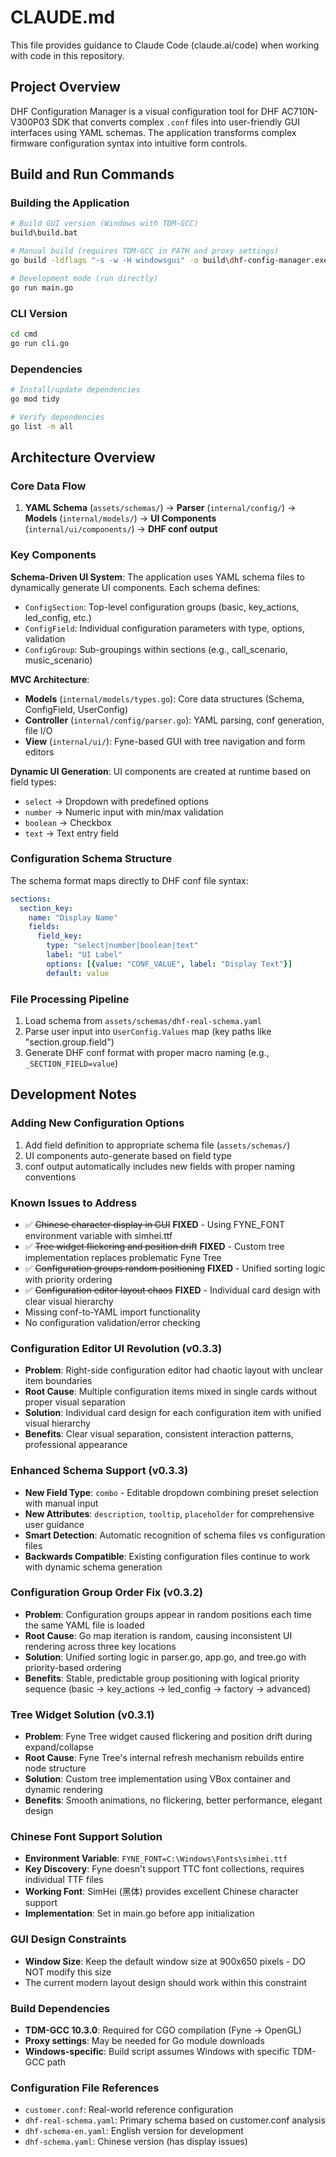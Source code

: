 # CLAUDE.md

This file provides guidance to Claude Code (claude.ai/code) when working with code in this repository.

## Project Overview

DHF Configuration Manager is a visual configuration tool for DHF AC710N-V300P03 SDK that converts complex `.conf` files into user-friendly GUI interfaces using YAML schemas. The application transforms complex firmware configuration syntax into intuitive form controls.

## Build and Run Commands

### Building the Application
```bash
# Build GUI version (Windows with TDM-GCC)
build\build.bat

# Manual build (requires TDM-GCC in PATH and proxy settings)
go build -ldflags "-s -w -H windowsgui" -o build\dhf-config-manager.exe main.go

# Development mode (run directly)
go run main.go
```

### CLI Version
```bash
cd cmd
go run cli.go
```

### Dependencies
```bash
# Install/update dependencies
go mod tidy

# Verify dependencies
go list -m all
```

## Architecture Overview

### Core Data Flow
1. **YAML Schema** (`assets/schemas/`) → **Parser** (`internal/config/`) → **Models** (`internal/models/`) → **UI Components** (`internal/ui/components/`) → **DHF conf output**

### Key Components

**Schema-Driven UI System**: The application uses YAML schema files to dynamically generate UI components. Each schema defines:
- `ConfigSection`: Top-level configuration groups (basic, key_actions, led_config, etc.)  
- `ConfigField`: Individual configuration parameters with type, options, validation
- `ConfigGroup`: Sub-groupings within sections (e.g., call_scenario, music_scenario)

**MVC Architecture**:
- **Models** (`internal/models/types.go`): Core data structures (Schema, ConfigField, UserConfig)
- **Controller** (`internal/config/parser.go`): YAML parsing, conf generation, file I/O
- **View** (`internal/ui/`): Fyne-based GUI with tree navigation and form editors

**Dynamic UI Generation**: UI components are created at runtime based on field types:
- `select` → Dropdown with predefined options
- `number` → Numeric input with min/max validation  
- `boolean` → Checkbox
- `text` → Text entry field

### Configuration Schema Structure
The schema format maps directly to DHF conf file syntax:
```yaml
sections:
  section_key:
    name: "Display Name"
    fields:
      field_key:
        type: "select|number|boolean|text"
        label: "UI Label"
        options: [{value: "CONF_VALUE", label: "Display Text"}]
        default: value
```

### File Processing Pipeline
1. Load schema from `assets/schemas/dhf-real-schema.yaml`
2. Parse user input into `UserConfig.Values` map (key paths like "section.group.field")
3. Generate DHF conf format with proper macro naming (e.g., `_SECTION_FIELD=value`)

## Development Notes

### Adding New Configuration Options
1. Add field definition to appropriate schema file (`assets/schemas/`)
2. UI components auto-generate based on field type
3. conf output automatically includes new fields with proper naming conventions

### Known Issues to Address
- ✅ ~~Chinese character display in GUI~~ **FIXED** - Using FYNE_FONT environment variable with simhei.ttf
- ✅ ~~Tree widget flickering and position drift~~ **FIXED** - Custom tree implementation replaces problematic Fyne Tree
- ✅ ~~Configuration groups random positioning~~ **FIXED** - Unified sorting logic with priority ordering
- ✅ ~~Configuration editor layout chaos~~ **FIXED** - Individual card design with clear visual hierarchy
- Missing conf-to-YAML import functionality  
- No configuration validation/error checking

### Configuration Editor UI Revolution (v0.3.3)
- **Problem**: Right-side configuration editor had chaotic layout with unclear item boundaries
- **Root Cause**: Multiple configuration items mixed in single cards without proper visual separation
- **Solution**: Individual card design for each configuration item with unified visual hierarchy
- **Benefits**: Clear visual separation, consistent interaction patterns, professional appearance

### Enhanced Schema Support (v0.3.3)
- **New Field Type**: `combo` - Editable dropdown combining preset selection with manual input
- **New Attributes**: `description`, `tooltip`, `placeholder` for comprehensive user guidance
- **Smart Detection**: Automatic recognition of schema files vs configuration files
- **Backwards Compatible**: Existing configuration files continue to work with dynamic schema generation

### Configuration Group Order Fix (v0.3.2)
- **Problem**: Configuration groups appear in random positions each time the same YAML file is loaded
- **Root Cause**: Go map iteration is random, causing inconsistent UI rendering across three key locations
- **Solution**: Unified sorting logic in parser.go, app.go, and tree.go with priority-based ordering
- **Benefits**: Stable, predictable group positioning with logical priority sequence (basic → key_actions → led_config → factory → advanced)

### Tree Widget Solution (v0.3.1)
- **Problem**: Fyne Tree widget caused flickering and position drift during expand/collapse
- **Root Cause**: Fyne Tree's internal refresh mechanism rebuilds entire node structure
- **Solution**: Custom tree implementation using VBox container and dynamic rendering
- **Benefits**: Smooth animations, no flickering, better performance, elegant design

### Chinese Font Support Solution
- **Environment Variable**: `FYNE_FONT=C:\Windows\Fonts\simhei.ttf`
- **Key Discovery**: Fyne doesn't support TTC font collections, requires individual TTF files
- **Working Font**: SimHei (黑体) provides excellent Chinese character support
- **Implementation**: Set in main.go before app initialization

### GUI Design Constraints
- **Window Size**: Keep the default window size at 900x650 pixels - DO NOT modify this size
- The current modern layout design should work within this constraint

### Build Dependencies
- **TDM-GCC 10.3.0**: Required for CGO compilation (Fyne → OpenGL)
- **Proxy settings**: May be needed for Go module downloads
- **Windows-specific**: Build script assumes Windows with specific TDM-GCC path

### Configuration File References
- `customer.conf`: Real-world reference configuration
- `dhf-real-schema.yaml`: Primary schema based on customer.conf analysis
- `dhf-schema-en.yaml`: English version for development
- `dhf-schema.yaml`: Chinese version (has display issues)